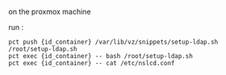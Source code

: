 on the proxmox machine

run : 
```
pct push {id_container} /var/lib/vz/snippets/setup-ldap.sh /root/setup-ldap.sh
pct exec {id_container} -- bash /root/setup-ldap.sh
pct exec {id_container} -- cat /etc/nslcd.conf
```
